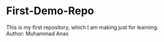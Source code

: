# First-Demo-Repo
This is my first repository, which I am making just for learning.
<br>
Author: Muhammad Anas
